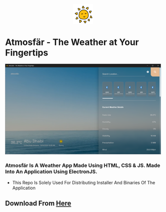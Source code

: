 <div align="center"><img src="./assets/icon.png" height="64" width="64"></div>

# Atmosfär - The Weather at Your Fingertips

<div align="center"><img src="./assets/AppScreenshot.png"></div>

### Atmosfär Is A Weather App Made Using HTML, CSS & JS. Made Into An Application Using ElectronJS.

- This Repo Is Solely Used For Distributing Installer And Binaries Of The Application

## Download From [Here](https://github.com/SahalMoh/AtmosfarReleases/releases/latest)